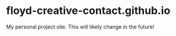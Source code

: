 # floyd-creative-contact.github.io

My personal project site.
This will likely change in the future!
